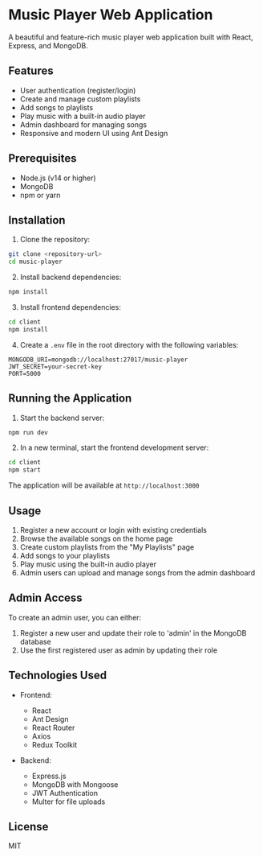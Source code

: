 # Music Player Web Application

A beautiful and feature-rich music player web application built with React, Express, and MongoDB.

## Features

- User authentication (register/login)
- Create and manage custom playlists
- Add songs to playlists
- Play music with a built-in audio player
- Admin dashboard for managing songs
- Responsive and modern UI using Ant Design

## Prerequisites

- Node.js (v14 or higher)
- MongoDB
- npm or yarn

## Installation

1. Clone the repository:

```bash
git clone <repository-url>
cd music-player
```

2. Install backend dependencies:

```bash
npm install
```

3. Install frontend dependencies:

```bash
cd client
npm install
```

4. Create a `.env` file in the root directory with the following variables:

```
MONGODB_URI=mongodb://localhost:27017/music-player
JWT_SECRET=your-secret-key
PORT=5000
```

## Running the Application

1. Start the backend server:

```bash
npm run dev
```

2. In a new terminal, start the frontend development server:

```bash
cd client
npm start
```

The application will be available at `http://localhost:3000`

## Usage

1. Register a new account or login with existing credentials
2. Browse the available songs on the home page
3. Create custom playlists from the "My Playlists" page
4. Add songs to your playlists
5. Play music using the built-in audio player
6. Admin users can upload and manage songs from the admin dashboard

## Admin Access

To create an admin user, you can either:

1. Register a new user and update their role to 'admin' in the MongoDB database
2. Use the first registered user as admin by updating their role

## Technologies Used

- Frontend:

  - React
  - Ant Design
  - React Router
  - Axios
  - Redux Toolkit

- Backend:
  - Express.js
  - MongoDB with Mongoose
  - JWT Authentication
  - Multer for file uploads

## License

MIT

